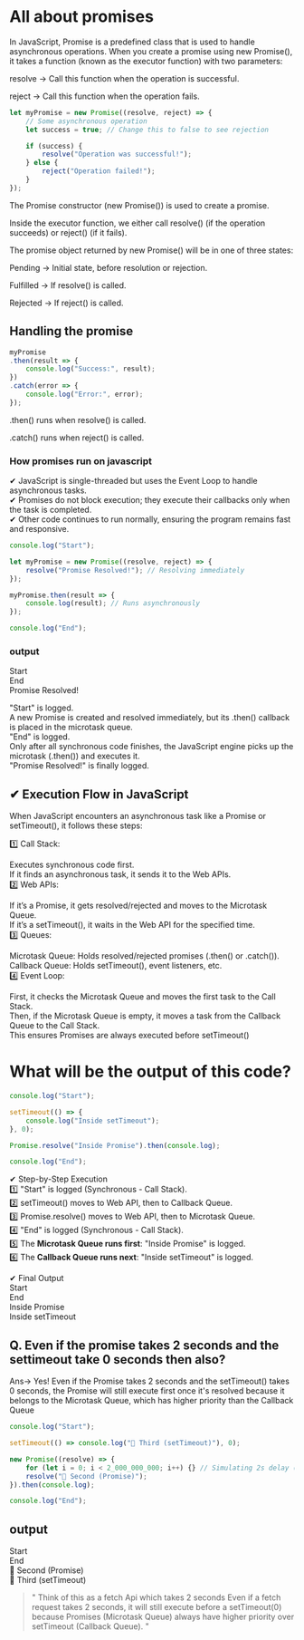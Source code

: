 # All about promises

In JavaScript, Promise is a predefined class that is used to handle asynchronous operations. When you create a promise using new Promise(), it takes a function (known as the executor function) with two parameters:

resolve → Call this function when the operation is successful.

reject → Call this function when the operation fails.

```javascript
let myPromise = new Promise((resolve, reject) => {
    // Some asynchronous operation
    let success = true; // Change this to false to see rejection

    if (success) {
        resolve("Operation was successful!");
    } else {
        reject("Operation failed!");
    }
});
```
The Promise constructor (new Promise()) is used to create a promise.

Inside the executor function, we either call resolve() (if the operation succeeds) or reject() (if it fails).

The promise object returned by new Promise() will be in one of three states:

Pending → Initial state, before resolution or rejection.

Fulfilled → If resolve() is called.

Rejected → If reject() is called.

## Handling the promise

```javascript
myPromise
.then(result => {
    console.log("Success:", result);
})
.catch(error => {
    console.log("Error:", error);
});
```

.then() runs when resolve() is called.

.catch() runs when reject() is called.

### How promises run on javascript
✔ JavaScript is single-threaded but uses the Event Loop to handle asynchronous tasks.<br />
✔ Promises do not block execution; they execute their callbacks only when the task is completed.<br />
✔ Other code continues to run normally, ensuring the program remains fast and responsive.<br />

```javascript
console.log("Start");

let myPromise = new Promise((resolve, reject) => {
    resolve("Promise Resolved!"); // Resolving immediately
});

myPromise.then(result => {
    console.log(result); // Runs asynchronously
});

console.log("End");
```

### output

Start<br />
End<br />
Promise Resolved!<br />

"Start" is logged.<br />
A new Promise is created and resolved immediately, but its .then() callback is placed in the microtask queue.<br />
"End" is logged.<br />
Only after all synchronous code finishes, the JavaScript engine picks up the microtask (.then()) and executes it.<br />
"Promise Resolved!" is finally logged.<br />

## ✔ Execution Flow in JavaScript
When JavaScript encounters an asynchronous task like a Promise or setTimeout(), it follows these steps:

1️⃣ Call Stack:

Executes synchronous code first.<br />
If it finds an asynchronous task, it sends it to the Web APIs.<br />
2️⃣ Web APIs:

If it’s a Promise, it gets resolved/rejected and moves to the Microtask Queue.<br />
If it’s a setTimeout(), it waits in the Web API for the specified time.<br />
3️⃣ Queues:

Microtask Queue: Holds resolved/rejected promises (.then() or .catch()).<br />
Callback Queue: Holds setTimeout(), event listeners, etc.<br />
4️⃣ Event Loop:

First, it checks the Microtask Queue and moves the first task to the Call Stack.<br />
Then, if the Microtask Queue is empty, it moves a task from the Callback Queue to the Call Stack.<br />
This ensures Promises are always executed before setTimeout()<br />

# What will be the output of this code?

```javascript
console.log("Start");

setTimeout(() => {
    console.log("Inside setTimeout");
}, 0);

Promise.resolve("Inside Promise").then(console.log);

console.log("End");
```

✔ Step-by-Step Execution <br />
1️⃣ "Start" is logged (Synchronous - Call Stack). <br />
2️⃣ setTimeout() moves to Web API, then to Callback Queue.<br />
3️⃣ Promise.resolve() moves to Web API, then to Microtask Queue.<br />
4️⃣ "End" is logged (Synchronous - Call Stack). <br />
5️⃣ The **Microtask Queue runs first**: "Inside Promise" is logged. <br />
6️⃣ The **Callback Queue runs next**: "Inside setTimeout" is logged. <br />

✔ Final Output <br />
Start <br />
End<br />
Inside Promise<br />
Inside setTimeout<br />

## Q. Even if the promise takes 2 seconds and the settimeout take 0 seconds then also?

Ans-> Yes! Even if the Promise takes 2 seconds and the setTimeout() takes 0 seconds, the Promise will still execute first once it's resolved because it belongs to the Microtask Queue, which has higher priority than the Callback Queue

```javascript
console.log("Start");

setTimeout(() => console.log("🥉 Third (setTimeout)"), 0);

new Promise((resolve) => {
    for (let i = 0; i < 2_000_000_000; i++) {} // Simulating 2s delay (blocking)
    resolve("🥈 Second (Promise)");
}).then(console.log);

console.log("End");
```

## output
Start <br />
End <br />
🥈 Second (Promise) <br />
🥉 Third (setTimeout) <br />

> " Think of this as a fetch Api which takes 2 seconds Even if a fetch request takes 2 seconds, it will still execute before a setTimeout(0) because Promises (Microtask Queue) always have higher priority over setTimeout (Callback Queue). "
